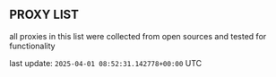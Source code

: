 ## PROXY LIST

all proxies in this list were collected from open sources and tested for functionality

last update: `2025-04-01 08:52:31.142778+00:00` UTC